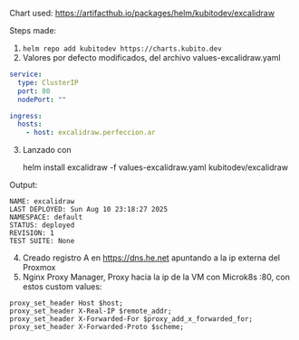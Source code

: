 Chart used: https://artifacthub.io/packages/helm/kubitodev/excalidraw

Steps made:

1. `helm repo add kubitodev https://charts.kubito.dev`
2. Valores por defecto modificados, del archivo values-excalidraw.yaml

```yaml
service:
  type: ClusterIP
  port: 80
  nodePort: ""

ingress:
  hosts:
    - host: excalidraw.perfeccion.ar
```

3. Lanzado con

    helm install excalidraw -f values-excalidraw.yaml kubitodev/excalidraw

Output:

```shell
NAME: excalidraw
LAST DEPLOYED: Sun Aug 10 23:18:27 2025
NAMESPACE: default
STATUS: deployed
REVISION: 1
TEST SUITE: None
```

4. Creado registro A en https://dns.he.net apuntando a la ip externa del Proxmox
5. Nginx Proxy Manager, Proxy hacia la ip de la VM con Microk8s :80, con estos custom values:

```nginx
proxy_set_header Host $host;
proxy_set_header X-Real-IP $remote_addr;
proxy_set_header X-Forwarded-For $proxy_add_x_forwarded_for;
proxy_set_header X-Forwarded-Proto $scheme;
```


